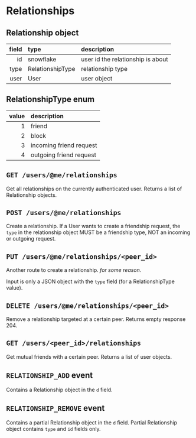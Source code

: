 # Relationships

## Relationship object

| field | type | description |
| --: | :-- | :-- |
| id | snowflake | user id the relationship is about |
| type | RelationshipType | relationship type |
| user | User | user object |

## RelationshipType enum

| value | description |
| --: | :-- |
| 1 | friend |
| 2 | block |
| 3 | incoming friend request |
| 4 | outgoing friend request |

## `GET /users/@me/relationships`

Get all relationships on the currently authenticated user. Returns a list
of Relationship objects.

## `POST /users/@me/relationships`

Create a relationship. If a User wants to create a friendship request, the
`type` in the relationship object MUST be a friendship type, NOT an incoming
or outgoing request.

## `PUT /users/@me/relationships/<peer_id>`

Another route to create a relationship. *for some reason.*

Input is only a JSON object with the `type` field (for a RelationshipType
value).

## `DELETE /users/@me/relationships/<peer_id>`

Remove a relationship targeted at a certain peer.
Returns empty response 204.

## `GET /users/<peer_id>/relationships`

Get mutual friends with a certain peer. Returns a list of user objects.

## `RELATIONSHIP_ADD` event

Contains a Relationship object in the `d` field.

## `RELATIONSHIP_REMOVE` event

Contains a partial Relationship object in the `d` field. Partial Relationship
object contains `type` and `id` fields only.
